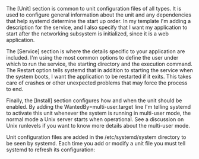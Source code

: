 The [Unit] section is common to unit configuration files of all types. It is used to configure general information about the unit and any dependencies that help systemd determine the start up order. In my template I'm adding a description for the service, and I also specify that I want my application to start after the networking subsystem is initialized, since it is a web application.

The [Service] section is where the details specific to your application are included. I'm using the most common options to define the user under which to run the service, the starting directory and the execution command. The Restart option tells systemd that in addition to starting the service when the system boots, I want the application to be restarted if it exits. This takes care of crashes or other unexpected problems that may force the process to end.

Finally, the [Install] section configures how and when the unit should be enabled. By adding the WantedBy=multi-user.target line I'm telling systemd to activate this unit whenever the system is running in multi-user mode, the normal mode a Unix server starts when operational. See a discussion on Unix runlevels if you want to know more details about the multi-user mode.

Unit configuration files are added in the /etc/systemd/system directory to be seen by systemd. Each time you add or modify a unit file you must tell systemd to refresh its configuration:

